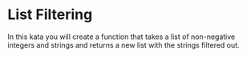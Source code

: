 # List Filtering
In this kata you will create a function that takes a list of non-negative integers and strings and returns a new list with the strings filtered out.